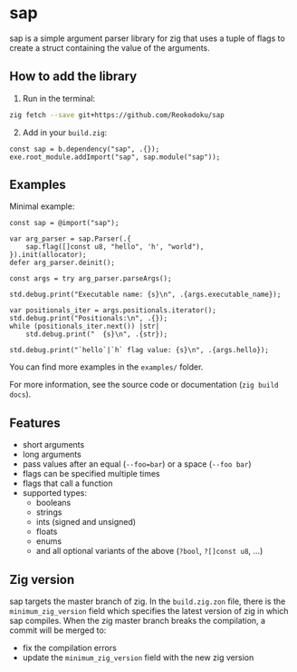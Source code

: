 # sap

sap is a simple argument parser library for zig that uses a tuple of flags to create a struct containing the value of the arguments.

## How to add the library

1. Run in the terminal:
```sh
zig fetch --save git+https://github.com/Reokodoku/sap
```
2. Add in your `build.zig`:
```zig
const sap = b.dependency("sap", .{});
exe.root_module.addImport("sap", sap.module("sap"));
```

## Examples

Minimal example:
```zig
const sap = @import("sap");

var arg_parser = sap.Parser(.{
    sap.flag([]const u8, "hello", 'h', "world"),
}).init(allocator);
defer arg_parser.deinit();

const args = try arg_parser.parseArgs();

std.debug.print("Executable name: {s}\n", .{args.executable_name});

var positionals_iter = args.positionals.iterator();
std.debug.print("Positionals:\n", .{});
while (positionals_iter.next()) |str|
    std.debug.print("  {s}\n", .{str});

std.debug.print("`hello`|`h` flag value: {s}\n", .{args.hello});
```

You can find more examples in the `examples/` folder.

For more information, see the source code or documentation (`zig build docs`).

## Features

* short arguments
* long arguments
* pass values after an equal (`--foo=bar`) or a space (`--foo bar`)
* flags can be specified multiple times
* flags that call a function
* supported types:
    * booleans
    * strings
    * ints (signed and unsigned)
    * floats
    * enums
    * and all optional variants of the above (`?bool`, `?[]const u8`, ...)

## Zig version

sap targets the master branch of zig.
In the `build.zig.zon` file, there is the `minimum_zig_version` field which specifies the latest version of zig in which sap compiles.
When the zig master branch breaks the compilation, a commit will be merged to:

- fix the compilation errors
- update the `minimum_zig_version` field with the new zig version

